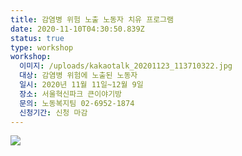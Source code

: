 ```yaml
---
title: 감염병 위험 노출 노동자 치유 프로그램
date: 2020-11-10T04:30:50.839Z
status: true
type: workshop
workshop:
  이미지: /uploads/kakaotalk_20201123_113710322.jpg
  대상: 감염병 위험에 노출된 노동자
  일시: 2020년 11월 11일~12월 9일
  장소: 서울혁신파크 큰이야기방
  문의: 노동복지팀 02-6952-1874
  신청기간: 신청 마감
---
```

![ ](/uploads/kakaotalk_20201123_113710322.jpg " ")